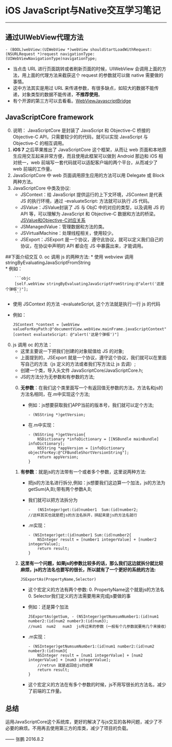 # iOS JavaScript与Native交互学习笔记

------
## 通过UIWebView代理方法
```objc
- (BOOL)webView:(UIWebView *)webView shouldStartLoadWithRequest:(NSURLRequest *)request navigationType:(UIWebViewNavigationType)navigationType;
```
* 当点击 URL 进行页面跳转或者刷新页面的时候，UIWebView 会调用上面的方法，用上面的代理方法来截获这个 request 的参数就可以做 native 需要做的事情。
* 这中方法其实是用过 URL 来传递参数，有很多缺点，如较大的数据不能传递，对象类型的数据不能传递，**不推荐使用**。
* 有个开源的第三方可以去看看。[WebViewJavascriptBridge](https://github.com/marcuswestin/WebViewJavascriptBridge)

## JavaScriptCore framework
0. 说明： JavaScriptCore 是封装了 JavaScript 和 Objective-C 桥接的Objective-C API，只需要较少的的代码，就可以实现 JavaScript 与 Objective-C 的相互调用。
0. **iOS 7** 之后苹果推出了 JavaScriptCore 这个框架，从而让 web 页面和本地原生应用交互起来非常方便，而且使用此框架可以做到 Android 那边和 iOS 相对统一，web 前端写一套代码就可以适配客户端的两个平台，从而减少了 web 前端的工作量。
0. JavaScriptCore 中 web 页面调用原生应用的方法可以用 Delegate 或 Block 两种方法。
0. JavaScriptCore 中类及协议:
   * JSContext：给 JavaScript 提供运行的上下文环境，JSContext 是代表 JS 的执行环境，通过 -evaluateScript: 方法就可以执行 JS 代码。
   * JSValue：JSValue封装了 JS 与 ObjC 中的对应的类型，以及调用 JS 的 API 等，可以理解为 JavaScript 和 Objective-C 数据和方法的桥梁。[JSValue和Objective-C对应关系](https://developer.apple.com/library/ios/documentation/JavaScriptCore/Reference/JSValue_Ref/)
   * JSManagedValue：管理数据和方法的类。
   * JSVirtualMachine：处理线程相关，使用较少。
   * JSExport：JSExport 是一个协议，遵守此协议，就可以定义我们自己的协议，在协议中声明的 API 都会在 JS 中暴露出来，才能调用。
   
##下面介绍交互
0. oc 调用 js 的两种方法:
    * 使用 webview 调用 stringByEvaluatingJavaScriptFromString  
    * 例如：
    
        ```objc
        [self.webView stringByEvaluatingJavaScriptFromString:@"alert('这是个弹框')"];
        ```
   * 使用 JSContext 的方法 -evaluateScript,	这个方法就是执行一行 js 的代码
   * 例如：
   
        ```objc
        JSContext *context = [webView valueForKeyPath:@"documentView.webView.mainFrame.javaScriptContext"];
        [context evaluateScript: @"alert('这是个弹框')"]
        ```
0. js 调用 oc 的方法：
	* 这里主要说一下把我们创建的对象赋值给 JS 的对象;
	* 上面提到的，JSExport 就是一个协议，遵守这个协议，我们就可以在里面写自己的方法（js 定义的方法或者我们写方法让 js 去调）;
	* 创建一个类，导入头文件 JavaScriptCore/JavaScriptCore.h;
	* JS的方法分为无参数和有参数的方法;
	0. **无参数**：在我们这个类里面写一个有返回值无参数的方法，方法名和js的方法名相同，在.m中实现这个方法;
    	* 例如：js想要获取我们APP当前的版本号，我们就可以定个方法;
    	
    		```objc
    		- (NSString *)getVersion;
    		```
    	* 在.m中实现：
    	
    	    ```objc
         	- (NSString *)getVersion{
         	    NSDictionary *infoDictionary = [[NSBundle mainBundle] infoDictionary];
         	    NSString *appVersion = [infoDictionary objectForKey:@"CFBundleShortVersionString"];
         	    return appVersion;
         	}
            ```
    0. **有参数**：就是js的方法带有一个或者多个参数，这里说两种方法:
        * 把js的方法名进行拆分,例如：js想要我们这边算一个加法，js的方法为getSum(A,B);带有两个参数A,B;
        * 我们就可以把方法拆分为
    
            ``` objc 
            -	(NSInteger)get:(id)number1  Sum:(id)number2;
            //这样其实也就是把js的方法名拆开，拼起来是js的方法名就行
            ```
        
        * .m实现：
        
            ```objc 
            - (NSInteger)get:(id)number1 Sum:(id)number2{
                NSInteger result = [number1 integerValue] + [number2 integerValue];
                return result;
            }
            ```
     
    0. **这里有一个问题，如果js的参数比较多的话，那么我们这边就拆分就比较麻烦，js的方法名也要写的很长，所以就有了一个更好的系统的方法:**
     
        ```objc
        JSExportAs(PropertyName,Selector)
        ```
        * 这个宏定义的方法有两个参数:
            0. PropertyName这个就是js的方法名
            0. Selector我们定义的方法需要用来完成js要做的事
        * 例如：还是算个加法
        
            ```objc
            JSExportAs(getSum, - (NSInteger)getNumsumNumber1:(id)num1 number2:(id)num2 number3:(id)num3);
            //num1  num2   num3  js传过来的参数（一般有个几参数就要用几个来接收）
            ```
        * .m实现：

            ```objc
            - (NSInteger)getNumsumNumber1:(id)num1 number2:(id)num2 number3:(id)num3{
                NSInteger result = [num1 integerValue] + [num2 integerValue] + [num3 integerValue];
                //retrun 就是返回给js的结果
                return result;
            }
            ```
        
        * 这个宏定义的方法在有多个参数的时候，js不用写很长的方法名，减少了前端的工作量。
     
## 总结

运用JavaScriptCore这个系统库，更好的解决了与js交互的各种问题，减少了不必要的麻烦。不用再去使用第三方的库类，减少了项目的负载。

—— 张鹏 2016.8.2
  



